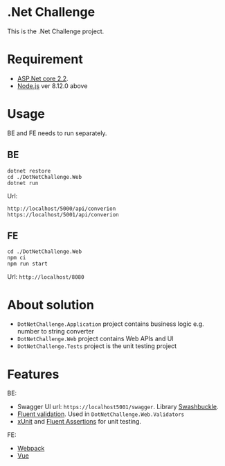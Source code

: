 .Net Challenge
====================================

This is the .Net Challenge project.

# Requirement
* [ASP.Net core 2.2](https://dotnet.microsoft.com/download).
* [Node.js](https://nodejs.org/en/download/package-manager/) ver 8.12.0 above

# Usage
BE and FE needs to run separately.

## BE

```
dotnet restore
cd ./DotNetChallenge.Web
dotnet run
```

Url:
```
http://localhost/5000/api/converion
https://localhost/5001/api/converion
```

## FE

```
cd ./DotNetChallenge.Web
npm ci
npm run start
```

Url: `http://localhost/8080`

# About solution

* `DotNetChallenge.Application` project contains business logic e.g. number to string converter
* `DotNetChallenge.Web` project contains Web APIs and UI
* `DotNetChallenge.Tests` project is the unit testing project

# Features

BE:

* Swagger UI url: `https://localhost5001/swagger`. Library [Swashbuckle](https://github.com/domaindrivendev/Swashbuckle).
* [Fluent validation](https://fluentvalidation.net/). Used in `DotNetChallenge.Web.Validators`
* [xUnit](https://xunit.github.io/) and [Fluent Assertions](https://fluentassertions.com/) for unit testing.

FE: 

* [Webpack](https://webpack.js.org/)
* [Vue](https://cn.vuejs.org/index.html)
